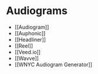 # Audiograms
* [[Audiogram]]
* [[Auphonic]]
* [[Headliner]]
* [[Reel]]
* [[Veed.io]]
* [[Wavve]]
* [[WNYC Audiogram Generator]]
